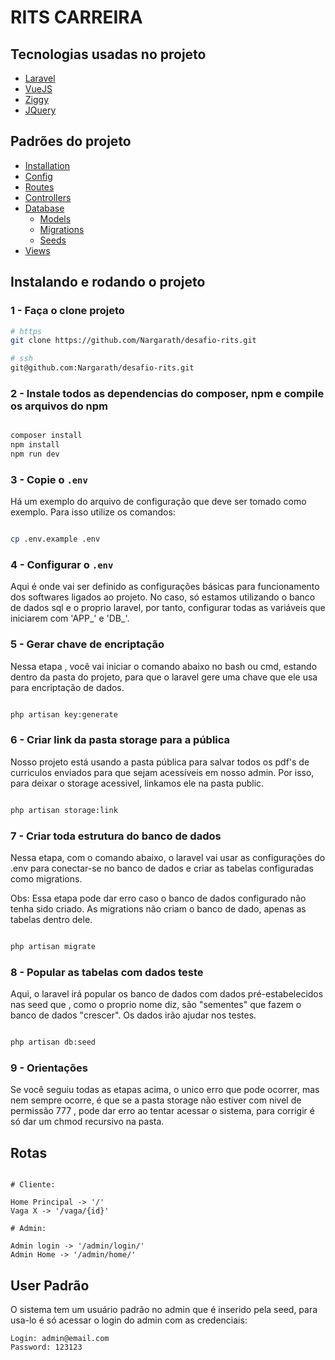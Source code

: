 # RITS CARREIRA


## Tecnologias usadas no projeto

- [Laravel](https://laravel.com/)
- [VueJS](https://vuejs.org/)
- [Ziggy](https://github.com/tightenco/ziggy)
- [JQuery](https://jquery.com/)


## Padrões do projeto

- [Installation](https://laravel.com/docs/5.7/installation)
- [Config](https://laravel.com/docs/5.7/configuration)
- [Routes](https://laravel.com/docs/5.7/routing)
- [Controllers](https://laravel.com/docs/5.7/controllers)
- [Database](https://laravel.com/docs/5.7/database)
    - [Models](https://laravel.com/docs/5.7/eloquent)
    - [Migrations](https://laravel.com/docs/5.7/migrations)
    - [Seeds](https://laravel.com/docs/5.7/seeding)
- [Views](https://laravel.com/docs/5.7/views)


## Instalando e rodando o projeto

### 1 - Faça o clone projeto

```bash
# https
git clone https://github.com/Nargarath/desafio-rits.git

# ssh
git@github.com:Nargarath/desafio-rits.git

```

### 2 - Instale todos as dependencias do composer, npm e compile os arquivos do npm

```bash

composer install
npm install
npm run dev

```

### 3 - Copie o `.env`

Há um exemplo do arquivo de configuração que deve ser tomado como exemplo. Para isso utilize os comandos:

```bash

cp .env.example .env

```

### 4 - Configurar o `.env`

Aqui é onde vai ser definido as configurações básicas para funcionamento dos softwares ligados ao projeto. No caso, só estamos utilizando o banco de dados sql e o proprio laravel, por tanto, configurar todas as variáveis que iniciarem com 'APP_' e 'DB_'.


### 5 - Gerar chave de encriptação

Nessa etapa , você vai iniciar o comando abaixo no bash ou cmd, estando dentro da pasta do projeto, para que o laravel gere uma chave que ele usa para encriptação de dados.

```bash

php artisan key:generate

```

### 6 - Criar link da pasta storage para a pública

Nosso projeto está usando a pasta pública para salvar todos os pdf's de curriculos enviados para que sejam acessíveis em nosso admin. Por isso, para deixar o storage acessivel, linkamos ele na pasta public.

```bash

php artisan storage:link

```

### 7 - Criar toda estrutura do banco de dados

Nessa etapa, com o comando abaixo, o laravel vai usar as configurações do .env para conectar-se no banco de dados e criar as tabelas configuradas como migrations. 

Obs: Essa etapa pode dar erro caso o banco de dados configurado não tenha sido criado. As migrations não criam o banco de dado, apenas as tabelas dentro dele.

```bash

php artisan migrate

```

### 8 - Popular as tabelas com dados teste

Aqui, o laravel irá popular os banco de dados com dados pré-estabelecidos nas seed que , como o proprio nome diz, são "sementes" que fazem o banco de dados "crescer". Os dados irão ajudar nos testes.


```bash

php artisan db:seed

```


### 9 - Orientações

Se você seguiu todas as etapas acima, o unico erro que pode ocorrer, mas nem sempre ocorre, é que se a pasta storage não estiver com nivel de permissão 777 , pode dar erro ao tentar acessar o sistema, para corrigir é só dar um chmod recursivo na pasta.


## Rotas

```

# Cliente:

Home Principal -> '/'
Vaga X -> '/vaga/{id}'

# Admin:

Admin login -> '/admin/login/'
Admin Home -> '/admin/home/'

```

## User Padrão

O sistema tem um usuário padrão no admin que é inserido pela seed, para usa-lo é só acessar o login do admin com as credenciais:

```
Login: admin@email.com
Password: 123123

```



